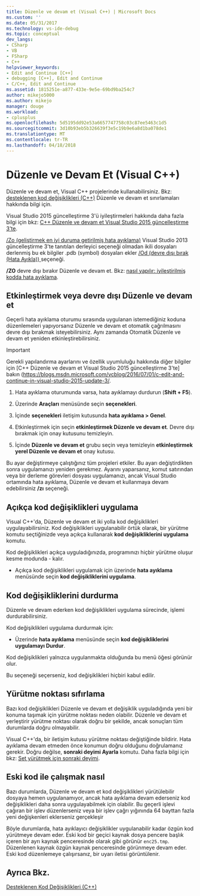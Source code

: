 ```yaml
---
title: Düzenle ve devam et (Visual C++) | Microsoft Docs
ms.custom: ''
ms.date: 05/31/2017
ms.technology: vs-ide-debug
ms.topic: conceptual
dev_langs:
- CSharp
- VB
- FSharp
- C++
helpviewer_keywords:
- Edit and Continue [C++]
- debugging [C++], Edit and Continue
- C/C++, Edit and Continue
ms.assetid: 1815251e-a877-433e-9e5e-69bd9ba254c7
author: mikejo5000
ms.author: mikejo
manager: douge
ms.workload:
- cplusplus
ms.openlocfilehash: 5d5195dd92e53a6657747758c03c87ee5463c1d5
ms.sourcegitcommit: 3d10b93eb5b326639f3e5c19b9e6a8d1ba078de1
ms.translationtype: MT
ms.contentlocale: tr-TR
ms.lasthandoff: 04/18/2018
---
```

# <a name="edit-and-continue-visual-c"></a>Düzenle ve Devam Et (Visual C++)
Düzenle ve devam et, Visual C++ projelerinde kullanabilirsiniz. Bkz: [desteklenen kod değişiklikleri (C++)](../debugger/supported-code-changes-cpp.md) Düzenle ve devam et sınırlamaları hakkında bilgi için.
  
Visual Studio 2015 güncelleştirme 3'ü iyileştirmeleri hakkında daha fazla bilgi için bkz: [C++ Düzenle ve devam et Visual Studio 2015 güncelleştirme 3'te](https://blogs.msdn.microsoft.com/vcblog/2016/07/01/c-edit-and-continue-in-visual-studio-2015-update-3/).  
  
 [/Zo (geliştirmek en iyi duruma getirilmiş hata ayıklama)](/cpp/build/reference/zo-enhance-optimized-debugging) Visual Studio 2013 güncelleştirme 3'te tanıtılan derleyici seçeneği olmadan ikili dosyaları derlenmiş bu ek bilgiler .pdb (symbol) dosyaları ekler [/Od (devre dışı bırak (Hata Ayıkla)) ](http://msdn.microsoft.com/library/aafb762y.aspx) seçeneği.  
  
 **/ZO** devre dışı bırakır Düzenle ve devam et. Bkz: [nasıl yapılır: iyileştirilmiş kodda hata ayıklama](../debugger/how-to-debug-optimized-code.md).  
  
##  <a name="BKMK_Enable_or_disable_automatic_invocation_of_Edit_and_Continue"></a> Etkinleştirmek veya devre dışı Düzenle ve devam et  
 Geçerli hata ayıklama oturumu sırasında uygulanan istemediğiniz koduna düzenlemeleri yapıyorsanız Düzenle ve devam et otomatik çağrılmasını devre dışı bırakmak isteyebilirsiniz. Aynı zamanda Otomatik Düzenle ve devam et yeniden etkinleştirebilirsiniz.

> [!IMPORTANT]
> Gerekli yapılandırma ayarlarını ve özellik uyumluluğu hakkında diğer bilgiler için [C++ Düzenle ve devam et Visual Studio 2015 güncelleştirme 3'te] bakın (https://blogs.msdn.microsoft.com/vcblog/2016/07/01/c-edit-and-continue-in-visual-studio-2015-update-3/.
  
1.  Hata ayıklama oturumunda varsa, hata ayıklamayı durdurun (**Shift + F5**).

2. Üzerinde **Araçları** menüsünde seçin **seçenekleri**.
  
3.  İçinde **seçenekleri** iletişim kutusunda **hata ayıklama > Genel**.

4.  Etkinleştirmek için seçin **etkinleştirmek Düzenle ve devam et**. Devre dışı bırakmak için onay kutusunu temizleyin.
  
5.  İçinde **Düzenle ve devam et** grubu seçin veya temizleyin **etkinleştirmek yerel Düzenle ve devam et** onay kutusu.  
  
 Bu ayar değiştirmeye çalıştığınız tüm projeleri etkiler. Bu ayarı değiştirdikten sonra uygulamanızı yeniden gerekmez. Ayarını yaparsanız, komut satırından veya bir derleme görevleri dosyası uygulamanızı, ancak Visual Studio ortamında hata ayıklama, Düzenle ve devam et kullanmaya devam edebilirsiniz **/zı** seçeneği.  
  
##  <a name="BKMK_How_to_apply_code_changes_explicitly"></a> Açıkça kod değişiklikleri uygulama  
 Visual C++'da, Düzenle ve devam et iki yolla kod değişiklikleri uygulayabilirsiniz. Kod değişiklikleri uygulanabilir örtük olarak, bir yürütme komutu seçtiğinizde veya açıkça kullanarak **kod değişikliklerini uygulama** komutu.  
  
 Kod değişiklikleri açıkça uyguladığınızda, programınızı hiçbir yürütme oluşur kesme modunda - kalır.  
  
-   Açıkça kod değişiklikleri uygulamak için üzerinde **hata ayıklama** menüsünde seçin **kod değişikliklerini uygulama**.  
  
##  <a name="BKMK_How_to_stop_code_changes"></a> Kod değişikliklerini durdurma  
 Düzenle ve devam ederken kod değişiklikleri uygulama sürecinde, işlemi durdurabilirsiniz.  
  
 Kod değişiklikleri uygulama durdurmak için:  
  
-   Üzerinde **hata ayıklama** menüsünde seçin **kod değişikliklerini uygulamayı Durdur**.  
  
 Kod değişiklikleri yalnızca uygulanmakta olduğunda bu menü öğesi görünür olur.  
  
 Bu seçeneği seçerseniz, kod değişiklikleri hiçbiri kabul edilir.  
  
##  <a name="BKMK_How_to_reset_the_point_of_execution"></a> Yürütme noktası sıfırlama  
 Bazı kod değişiklikleri Düzenle ve devam et değişiklik uyguladığında yeni bir konuma taşımak için yürütme noktası neden olabilir. Düzenle ve devam et yerleştirir yürütme noktası olarak doğru bir şekilde, ancak sonuçları tüm durumlarda doğru olmayabilir.  
  
 Visual C++'da, bir iletişim kutusu yürütme noktası değiştiğinde bildirir. Hata ayıklama devam etmeden önce konumun doğru olduğunu doğrulamanız gerekir. Doğru değilse, **sonraki deyimi Ayarla** komutu. Daha fazla bilgi için bkz: [Set yürütmek için sonraki deyimi](http://msdn.microsoft.com/library/y740d9d3.aspx#BKMK_Set_the_next_statement_to_execute).  
  
##  <a name="BKMK_How_to_work_with_stale_code"></a> Eski kod ile çalışmak nasıl  
 Bazı durumlarda, Düzenle ve devam et kod değişiklikleri yürütülebilir dosyaya hemen uygulanamıyor, ancak hata ayıklama devam ederseniz kod değişiklikleri daha sonra uygulayabilmek için olabilir. Bu geçerli işlevi çağıran bir işlev düzenlerseniz veya bir işlev çağrı yığınında 64 bayttan fazla yeni değişkenleri eklerseniz gerçekleşir  
  
 Böyle durumlarda, hata ayıklayıcı değişiklikler uygulanabilir kadar özgün kod yürütmeye devam eder. Eski kod bir geçici kaynak dosya pencere başlık içeren bir ayrı kaynak penceresinde olarak gibi görünür `enc25.tmp`. Düzenlenen kaynak özgün kaynak penceresinde görünmeye devam eder. Eski kod düzenlemeye çalışırsanız, bir uyarı iletisi görüntülenir.  
  
## <a name="see-also"></a>Ayrıca Bkz.  
 [Desteklenen Kod Değişiklikleri (C++)](../debugger/supported-code-changes-cpp.md)